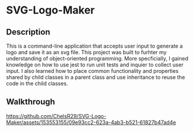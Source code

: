 # SVG-Logo-Maker

## Description

This is a command-line application that accepts user input to generate a logo and save it as an svg file. This project was built to furhter my understanding of object-oriented programming. More specficially, I gained knowledge on how to use jest to run unit tests and inquier to collect user input. I also learned how to place common functionality and properties shared by child classes in a parent class and use inheritance to reuse the code in the child classes.

## Walkthrough

https://github.com/ChelsR29/SVG-Logo-Maker/assets/153553155/09e93cc2-623a-4ab3-b521-61827b47ad4e